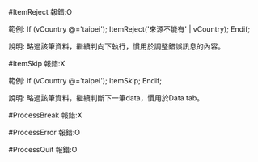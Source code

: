#ItemReject
  報錯:O
  
  範例:
  If (vCountry @='taipei');
    ItemReject('來源不能有' | vCountry);
  Endif;
  
  說明:
  略過該筆資料，繼續判向下執行，慣用於調整錯誤訊息的內容。
  
#ItemSkip
  報錯:X

  範例:
  If (vCountry @='taipei');
    ItemSkip;
  Endif;
  
  說明:
  略過該筆資料，繼續判斷下一筆data，慣用於Data tab。
  
#ProcessBreak
  報錯:X
  
#ProcessError
  報錯:O
  
#ProcessQuit
  報錯:O
